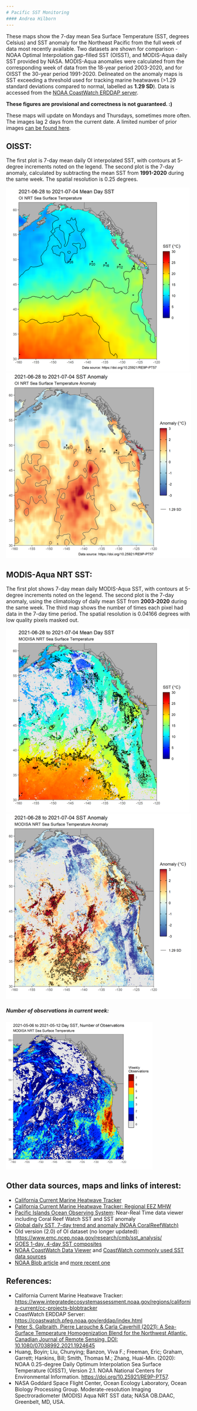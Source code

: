 ```yaml
---
# Pacific SST Monitoring
#### Andrea Hilborn
---
```


These maps show the 7-day mean Sea Surface Temperature (SST, degrees Celsius) and SST anomaly for the Northeast Pacific from the full week of data most recently available. 
Two datasets are shown for comparison - NOAA Optimal Interpolation gap-filled SST (OISST), and MODIS-Aqua daily SST provided by NASA. MODIS-Aqua anomalies were calculated from the corresponding week of data from the 18-year period 2003-2020, and for OISST the 30-year period 1991-2020. Delineated on the anomaly maps is SST exceeding a threshold used for tracking marine heatwaves (>1.29 standard deviations compared to normal, labelled as **1.29 SD**). Data is accessed from the [NOAA CoastWatch ERDDAP server](https://coastwatch.pfeg.noaa.gov/erddap/index.html).

**These figures are provisional and correctness is not guaranteed. :)**

These maps will update on Mondays and Thursdays, sometimes more often. The images lag 2 days from the current date. A limited number of prior images [can be found here](https://github.com/BIO-RSG/Pacific_SST_NRT_Monitoring/tree/main/figures).

## OISST:

The first plot is 7-day mean daily OI interpolated SST, with contours at 5-degree increments noted on the legend. The second plot is the 7-day anomaly, calculated by subtracting the mean SST from **1991-2020** during the same week. The spatial resolution is 0.25 degrees.

<img src="SST_OI_7-day_rollingavg.png" width="500" /> <img src="SST_OI_7-day_rollingavg_anom.png" width="505" />


## MODIS-Aqua NRT SST:

The first plot shows 7-day mean daily MODIS-Aqua SST, with contours at 5-degree increments noted on the legend. The second plot is the 7-day anomaly, using the climatology of daily mean SST from **2003-2020** during the same week. The third map shows the number of times each pixel had data in the 7-day time period. 
The spatial resolution is 0.04166 degrees with low quality pixels masked out.

<img src="SST_MODISA_7-day_rollingavg.png" width="500" /> <img src="SST_MODISA_7-day_rollingavg_anom.png" width="505" /> 

##### Number of observations in current week:

<img src="SST_MODISA_7-day_rollingavg_n.png" width="400" /> 

  
## Other data sources, maps and links of interest:

* [California Current Marine Heatwave Tracker](https://www.integratedecosystemassessment.noaa.gov/regions/california-current/cc-projects-blobtracker)
* [California Current Marine Heatwave Tracker: Regional EEZ MHW](https://oceanview.pfeg.noaa.gov/projects/mhw/regional)
* [Pacific Islands Ocean Observing System](https://www.pacioos.hawaii.edu/voyager/): Near-Real Time data viewer including Coral Reef Watch SST and SST anomaly
* [Global daily SST, 7-day trend and anomaly (NOAA CoralReefWatch)](https://www.ospo.noaa.gov/Products/ocean/cb/sst5km/)
* Old version (2.0) of OI dataset (no longer updated): <https://www.emc.ncep.noaa.gov/research/cmb/sst_analysis/>
* [GOES 1-day, 4-day SST composites](https://ocean.weather.gov/Loops/ocean_guidance.php?model=GOES&area=WasC&plot=sst&day=0&loop=0)
* [NOAA CoastWatch Data Viewer](https://coastwatch.noaa.gov/cw_html/cwViewer.html) and [CoastWatch commonly used SST data sources](https://coastwatch.pfeg.noaa.gov/data.html)
* [NOAA Blob article](https://www.fisheries.noaa.gov/feature-story/new-marine-heatwave-emerges-west-coast-resembles-blob) and [more recent one](https://www.fisheries.noaa.gov/feature-story/looking-back-blob-record-warming-drives-unprecedented-ocean-change)

## References:

* California Current Marine Heatwave Tracker: https://www.integratedecosystemassessment.noaa.gov/regions/california-current/cc-projects-blobtracker
* CoastWatch ERDDAP Server: https://coastwatch.pfeg.noaa.gov/erddap/index.html
* [Peter S. Galbraith, Pierre Larouche & Carla Caverhill (2021): A Sea-Surface
Temperature Homogenization Blend for the Northwest Atlantic, Canadian Journal of Remote
Sensing, DOI: 10.1080/07038992.2021.1924645](https://www.tandfonline.com/doi/full/10.1080/07038992.2021.1924645)
* Huang, Boyin; Liu, Chunying; Banzon, Viva F.; Freeman, Eric; Graham, Garrett; Hankins, Bill; Smith, Thomas M.; Zhang, Huai-Min. (2020): NOAA 0.25-degree Daily Optimum Interpolation Sea Surface Temperature (OISST), Version 2.1. NOAA National Centers for Environmental Information. https://doi.org/10.25921/RE9P-PT57.
* NASA Goddard Space Flight Center, Ocean Ecology Laboratory, Ocean Biology Processing Group. Moderate-resolution Imaging Spectroradiometer (MODIS) Aqua NRT SST data; NASA OB.DAAC, Greenbelt, MD, USA.
